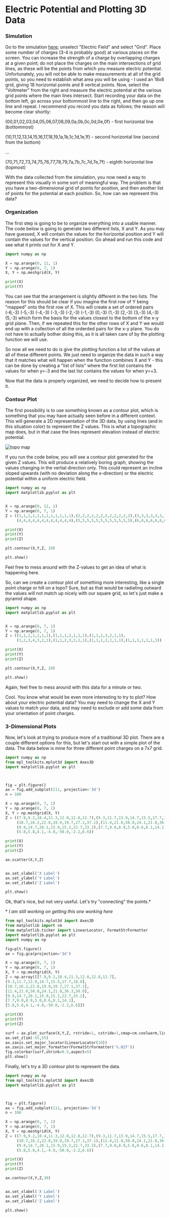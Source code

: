 # Electric Potential and Plotting 3D Data

### Simulation
Go to the simulation [here](https://phet.colorado.edu/sims/html/charges-and-fields/latest/charges-and-fields_en.html); unselect "Electric Field" and select "Grid". Place some number of charges (3-4 is probably good) at various places on the screen. You can increase the strength of a charge by overlapping charges at a given point; do not place the charges on the main intersections of grid lines, as these will be the points from which you measure electric potential. Unfortunately, you will not be able to make measurements at all of the grid points, so you need to establish what area you will be using - I used an 18x8 grid, giving 18 horizontal points and 8 vertical points. Now, select the "Voltmeter" from the right and measure the electric potential at the various grid points where the main lines intersect. Start recording your data on the bottom left, go across your bottommost line to the right, and then go up one line and repeat. I recommend you record you data as follows; the reason will become clear shortly:

(00,01,02,03,04,05,06,07,08,09,0a,0b,0c,0d,0e,0f) - first horizontal line (bottommost)

(10,11,12,13,14,15,16,17,18,19,1a,1b,1c,1d,1e,1f) - second horizontal line (second from the bottom)

...

(70,71,72,73,74,75,76,77,78,79,7a,7b,7c,7d,7e,7f) - eighth horizontal line (topmost)

With the data collected from the simulation, you now need a way to represent this visually in some sort of meaningful way. The problem is that you have a two-dimensional grid of points for position, and then another list of points for the potential at each position. So, how can we represent this data?

### Organization
The first step is going to be to organize everything into a usable manner. The code below is going to generate two different lists, X and Y. As you may have guessed, X will contain the values for the horizontal position and Y will contain the values for the vertical position. Go ahead and run this code and see what it prints out for X and Y.



```python
import numpy as np

X = np.arange(0, 12, 1)
Y = np.arange(0, 7, 1)
X, Y = np.meshgrid(X, Y)

print(X)
print(Y)

```

You can see that the arrangement is slightly different in the two lists. The reason for this should be clear if you imagine the first row of Y being "mapped" onto the first row of X. This will create a set of ordered pairs (-6,-3) (-5,-3) (-4,-3) (-3,-3) (-2,-3) (-1,-3) (0,-3) (1,-3) (2,-3) (3,-3) (4,-3) (5,-3) which form the basis for the values closest to the bottom of the x-y grid plane. Then, if we repeated this for the other rows of X and Y we would end up with a collection of all the orderded pairs for the x-y plane. You do not have to actually bother doing this, as it is all taken care of by the plotting function we will use.

So now all we need to do is give the plotting function a list of the values at all of these different points. We just need to organize the data in such a way that it matches what will happen when the function combines X and Y - this can be done by creating a "list of lists" where the first list contains the values for when y=-3 and the last list contains the values for when y=+3.

Now that the data is properly organized, we need to decide how to present it.

### Contour Plot
The first possibility is to use something known as a contour plot, which is something that you may have actually seen before in a different context. This will generate a 2D representation of the 3D data, by using lines (and in this situation color) to represent the Z values. This is what a topographic map does, but in that case the lines represent elevation instead of electric potential.

![topo map](https://upload.wikimedia.org/wikipedia/commons/f/fa/Cntr-map-1.jpg)

If you run the code below, you will see a contour plot generated for the given Z values. This will produce a relatively boring graph, showing the values changing in the vertial direction only. This could represent an incline sloped upwards (with no deviation along the x-direction) or the electric potential within a uniform electric field.


```python
import numpy as np
import matplotlib.pyplot as plt


X = np.arange(0, 12, 1)
Y = np.arange(0, 7, 1)
Z = ((1,1,1,1,1,1,1,1,1,1,1,1),(2,2,2,2,2,2,2,2,2,2,2,2),(3,3,3,3,3,3,3,3,3,3,3,3),
     (4,4,4,4,4,4,4,4,4,4,4,4),(5,5,5,5,5,5,5,5,5,5,5,5),(6,6,6,6,6,6,6,6,6,6,6,6),(7,7,7,7,7,7,7,7,7,7,7,7))

print(X)
print(Y)
print(Z)

plt.contour(X,Y,Z, 20)

plt.show()
```

Feel free to mess around with the Z-values to get an idea of what is happening here.

So, can we create a contour plot of something more interesting, like a single point charge or hill on a topo? Sure, but as that would be radiating outward the values will not match up nicely with our square grid, so let's just make a pyramid shape.


```python
import numpy as np
import matplotlib.pyplot as plt


X = np.arange(0, 7, 1)
Y = np.arange(0, 7, 1)
Z = ((1,1,1,1,1,1,1),(1,1,1,2,1,1,1),(1,1,2,3,2,1,1),
     (1,2,3,4,3,2,1),(1,1,2,3,2,1,1),(1,1,1,2,1,1,1),(1,1,1,1,1,1,1))

print(X)
print(Y)
print(Z)

plt.contour(X,Y,Z, 20)

plt.show()
```

Again, feel free to mess around with this data for a minute or two.

Cool. You know what would be even more interesting to try to plot? How about your electric potential data? You may need to change the X and Y values to match your data, and may need to exclude or add some data from your orientation of point charges.

### 3-Dimensional Plots
Now, let's look at trying to produce more of a traditional 3D plot. There are a couple different options for this, but let's start out with a simple plot of the data. The data below is mine for three different point charges on a 7x7 grid.


```python
import numpy as np
from mpl_toolkits.mplot3d import Axes3D
import matplotlib.pyplot as plt



fig = plt.figure()
ax = fig.add_subplot(111, projection='3d')
n = 100

X = np.arange(0, 7, 1)
Y = np.arange(0, 7, 1)
X, Y = np.meshgrid(X, Y)
Z = ((7.9,9.2,10.4,11.3,12.0,12.8,12.7),(9.3,11.7,13.9,14.7,15.5,17.7,18.8),
     (10.7,16.2,22.8,19.9,19.7,27.1,37.1),(11.4,21.0,50.0,24.1,21.0,36.3,50.0),
     (9.9,14.7,20.1,15.9,15.2,22.7,33.2),(7.7,9.0,8.9,5.0,0.6,8.1,14.1),
     (5.8,5.8,4.1,-4.0,-50.0,-2.2,6.6))

print(X)
print(Y)
print(Z)

ax.scatter(X,Y,Z)


ax.set_xlabel('X Label')
ax.set_ylabel('Y Label')
ax.set_zlabel('Z Label')

plt.show()
```

Ok, that's nice, but not very useful. Let's try "connecting" the points.*

\* *I am still working on getting this one working here*


```python
from mpl_toolkits.mplot3d import Axes3D
from matplotlib import cm
from matplotlib.ticker import LinearLocator, FormatStrFormatter
import matplotlib.pyplot as plt
import numpy as np

fig=plt.figure()
ax = fig.gca(projection='3d')

X = np.arange(0, 7, 1)
Y = np.arange(0, 7, 1)
X, Y = np.meshgrid(X, Y)
Z = np.array([[7.9,9.2,10.4,11.3,12.0,12.8,12.7],
[9.3,11.7,13.9,14.7,15.5,17.7,18.8],
[10.7,16.2,22.8,19.9,19.7,27.1,37.1],
[11.4,21.0,50.0,24.1,21.0,36.3,50.0],
[9.9,14.7,20.1,15.9,15.2,22.7,33.2],
[7.7,9.0,8.9,5.0,0.6,8.1,14.1],
[5.8,5.8,4.1,-4.0,-50.0,-2.2,6.6]])

print(X)
print(Y)
print(Z)

surf = ax.plot_surface(X,Y,Z, rstride=1, cstride=1,cmap=cm.coolwarm,linewidth=0, antialiased=False)
ax.set_zlim(-55,55)
ax.zaxis.set_major_locator(LinearLocator(10))
ax.zaxis.set_major_formatter(FormatStrFormatter('%.02f'))
fig.colorbar(surf,shrink=0.5,aspect=5)
plt.show()
```

Finally, let's try a 3D contour plot to represent the data.


```python
import numpy as np
from mpl_toolkits.mplot3d import Axes3D
import matplotlib.pyplot as plt



fig = plt.figure()
ax = fig.add_subplot(111, projection='3d')
n = 100

X = np.arange(0, 7, 1)
Y = np.arange(0, 7, 1)
X, Y = np.meshgrid(X, Y)
Z = ((7.9,9.2,10.4,11.3,12.0,12.8,12.7),(9.3,11.7,13.9,14.7,15.5,17.7,18.8),
     (10.7,16.2,22.8,19.9,19.7,27.1,37.1),(11.4,21.0,50.0,24.1,21.0,36.3,50.0),
     (9.9,14.7,20.1,15.9,15.2,22.7,33.2),(7.7,9.0,8.9,5.0,0.6,8.1,14.1),
     (5.8,5.8,4.1,-4.0,-50.0,-2.2,6.6))

print(X)
print(Y)
print(Z)

ax.contour(X,Y,Z,30)


ax.set_xlabel('X Label')
ax.set_ylabel('Y Label')
ax.set_zlabel('Z Label')

plt.show()
```


```python
